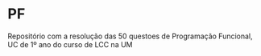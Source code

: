 # PF

Repositório com a resolução das 50 questoes de Programação Funcional, UC de 1º ano do curso de LCC na UM
